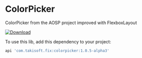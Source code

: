 # ColorPicker
ColorPicker from the AOSP project improved with FlexboxLayout

[ ![Download](https://api.bintray.com/packages/gericop/maven/com.takisoft.fix%3Acolorpicker/images/download.svg) ](https://bintray.com/gericop/maven/com.takisoft.fix%3Acolorpicker/_latestVersion)

To use this lib, add this dependency to your project:

```gradle
api 'com.takisoft.fix:colorpicker:1.0.5-alpha3'
```

